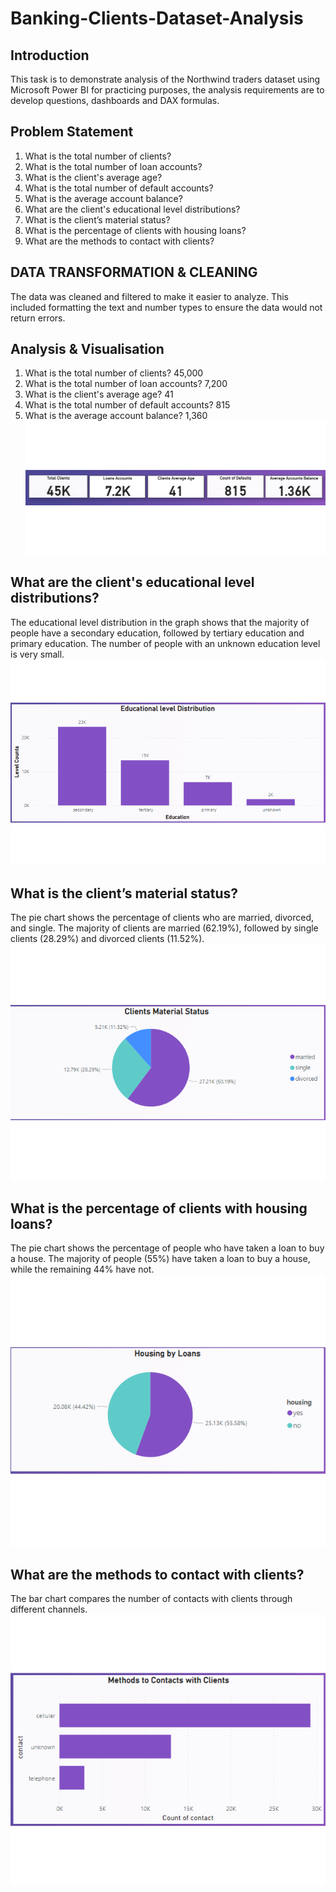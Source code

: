 # Banking-Clients-Dataset-Analysis
## Introduction
This task is to demonstrate analysis of the Northwind traders dataset using Microsoft Power BI for practicing purposes, the analysis requirements are to develop questions, dashboards and DAX formulas.
## Problem Statement
1.	What is the total number of clients?
2.	What is the total number of loan accounts?
3.	What is the client's average age?
4.	What is the total number of default accounts?
5.	What is the average account balance?
6.	What are the client's educational level distributions?
7.	What is the client’s material status?
8.	What is the percentage of clients with housing loans?
9.	What are the methods to contact with clients?


## DATA TRANSFORMATION & CLEANING
The data was cleaned and filtered to make it easier to analyze. This included formatting the text and number types to ensure the data would not return errors.
## Analysis & Visualisation
1.	What is the total number of clients? 45,000
2.	What is the total number of loan accounts? 7,200 
3.	What is the client's average age? 41
4.	What is the total number of default accounts? 815
5.	What is the average account balance? 1,360
![](Fr_line.png)

## What are the client's educational level distributions?
The educational level distribution in the graph shows that the majority of people have a secondary education, followed by tertiary education and primary education. The number of people with an unknown education level is very small.
![](Education_level.png)
## What is the client’s material status?
The pie chart shows the percentage of clients who are married, divorced, and single. The majority of clients are married (62.19%), followed by single clients (28.29%) and divorced clients (11.52%).
![](Material_status.png)

## What is the percentage of clients with housing loans?
The pie chart shows the percentage of people who have taken a loan to buy a house. The majority of people (55%) have taken a loan to buy a house, while the remaining 44% have not.
![](housing.png)

## What are the methods to contact with clients?
The bar chart compares the number of contacts with clients through different channels. 
![](contacts.png)



